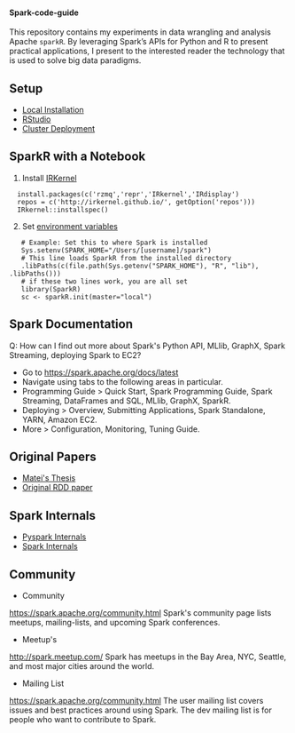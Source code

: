 #### Spark-code-guide

This repository contains my experiments in data wrangling and analysis Apache `sparkR`. By leveraging Spark’s APIs for Python and R to present practical applications, I present to the interested reader the technology that is used to solve big data paradigms.

## Setup
  * [Local Installation](https://edumine.wordpress.com/2015/06/11/how-to-install-apache-spark-on-a-windows-7-environment/)
  * [RStudio](https://edumine.wordpress.com/2015/06/18/working-with-apache-sparkr-1-4-0-in-rstudio/)
  * [Cluster Deployment](http://www.slideshare.net/jonathandinu/the-data-scientists-guide-to-apache-spark/69)
  
## SparkR with a Notebook
  1. Install [IRKernel](https://github.com/IRkernel/IRkernel)
  
  ```
    install.packages(c('rzmq','repr','IRkernel','IRdisplay')
    repos = c('http://irkernel.github.io/', getOption('repos')))
    IRkernel::installspec()
  ```
 
  2. Set [environment variables](https://github.com/apache/spark/tree/master/R#using-sparkr-from-rstudio)
 
 ```
    # Example: Set this to where Spark is installed
    Sys.setenv(SPARK_HOME="/Users/[username]/spark")
    # This line loads SparkR from the installed directory
    .libPaths(c(file.path(Sys.getenv("SPARK_HOME"), "R", "lib"), .libPaths()))
    # if these two lines work, you are all set
    library(SparkR)
    sc <- sparkR.init(master="local")
   ```

## Spark Documentation
Q: How can I find out more about Spark's Python API, MLlib, GraphX, Spark Streaming, deploying Spark to EC2?

  * Go to https://spark.apache.org/docs/latest
  * Navigate using tabs to the following areas in particular.
  * Programming Guide > Quick Start, Spark Programming Guide, Spark Streaming, DataFrames and SQL, MLlib, GraphX, SparkR.
  * Deploying > Overview, Submitting Applications, Spark Standalone, YARN, Amazon EC2.
  * More > Configuration, Monitoring, Tuning Guide.

## Original Papers
  * [Matei's Thesis](https://people.eecs.berkeley.edu/~matei/papers/2012/nsdi_spark.pdf)
  * [Original RDD paper](http://www-bcf.usc.edu/~minlanyu/teach/csci599-fall12/papers/nsdi_spark.pdf)
  
## Spark Internals
  * [Pyspark Internals]( https://spark-summit.org/2014/wp-content/uploads/2014/07/A-Deeper-Understanding-of-Spark-Internals-Aaron-Davidson.pdf)
  * [Spark Internals](https://cwiki.apache.org/confluence/display/SPARK/Spark+Internals)

## Community
  * Community
  
  https://spark.apache.org/community.html
  Spark's community page lists meetups, mailing-lists, and upcoming Spark conferences.
  * Meetup's
  
  http://spark.meetup.com/
  Spark has meetups in the Bay Area, NYC, Seattle, and most major cities around the world.
  * Mailing List
  
  https://spark.apache.org/community.html
  The user mailing list covers issues and best practices around using Spark. The dev mailing list is for people who want to contribute to Spark.
  

  

